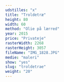 ```yaml
---
udstilles: "x"
title: "Troldetræ"
height: 80
width: 60
method: "Olie på lærred"
year: 2015
price: "Privateje"
rasterWidth: 2268
rasterHeight: 3057
fileName: "IMG_1828.JPG"
medie: "maleri"
show: "yes"
slug: "troldetrae"
weight: "20"
---
```

